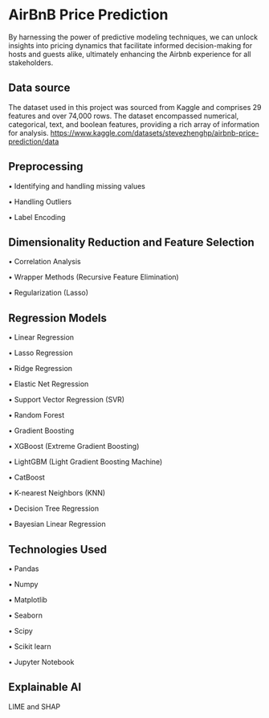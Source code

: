 # AirBnB Price Prediction

By harnessing the power of predictive modeling techniques, we can unlock insights into pricing dynamics that facilitate informed decision-making for hosts and guests alike, ultimately enhancing the Airbnb experience for all stakeholders.

## Data source
The dataset used in this project was sourced from Kaggle and comprises 29 features and over 74,000 rows. The dataset encompassed numerical, categorical, text, and boolean features, providing a rich array of information for analysis.
https://www.kaggle.com/datasets/stevezhenghp/airbnb-price-prediction/data

##  Preprocessing

• Identifying and handling missing values
   
• Handling Outliers
   
• Label Encoding

## Dimensionality Reduction and Feature Selection

• Correlation Analysis
   
• Wrapper Methods (Recursive Feature Elimination)
   
• Regularization (Lasso)

## Regression Models

• Linear Regression 

• Lasso Regression 

• Ridge Regression 

• Elastic Net Regression 

• Support Vector Regression (SVR) 

• Random Forest 

• Gradient Boosting

• XGBoost (Extreme Gradient Boosting) 

• LightGBM (Light Gradient Boosting Machine) 

• CatBoost 

• K-nearest Neighbors (KNN) 

• Decision Tree Regression 

• Bayesian Linear Regression

## Technologies Used

• Pandas

• Numpy

• Matplotlib

• Seaborn

• Scipy

• Scikit learn

• Jupyter Notebook

## Explainable AI
LIME and SHAP
